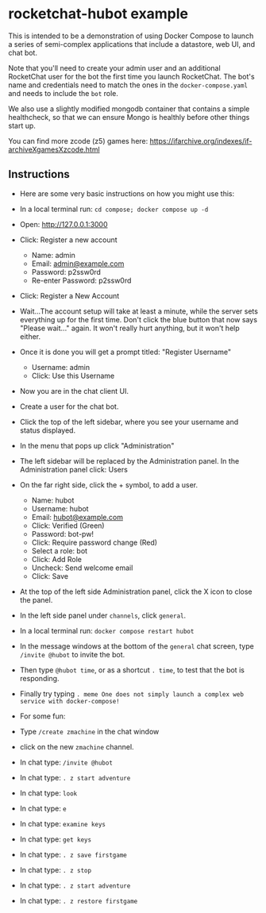 # rocketchat-hubot example

This is intended to be a demonstration of using Docker Compose to launch a series of semi-complex applications that include a datastore, web UI, and chat bot.

Note that you'll need to create your admin user and an additional RocketChat user for the bot the first time you launch RocketChat. The bot's name and credentials need to match the ones in the `docker-compose.yaml` and needs to include the `bot` role.

We also use a slightly modified mongodb container that contains a simple healthcheck, so that we can ensure Mongo is healthly before other things start up.

You can find more zcode (z5) games here: https://ifarchive.org/indexes/if-archiveXgamesXzcode.html


## Instructions

* Here are some very basic instructions on how you might use this:

* In a local terminal run: `cd compose; docker compose up -d`
* Open: http://127.0.0.1:3000
* Click: Register a new account
   * Name: admin
   * Email: admin@example.com
   * Password: p2ssw0rd
   * Re-enter Password: p2ssw0rd
* Click: Register a New Account
* Wait...The account setup will take at least a minute, while the server sets everything up for the first time. Don't click the blue button that now says "Please wait..." again. It won't really hurt anything, but it won't help either.
* Once it is done you will get a prompt titled: "Register Username"
   * Username: admin
   * Click: Use this Username
* Now you are in the chat client UI.
* Create a user for the chat bot.
* Click the top of the left sidebar, where you see your username and status displayed.
* In the menu that pops up click "Administration"
* The left sidebar will be replaced by the Administration panel. In the Administration panel click: Users
* On the far right side, click the + symbol, to add a user.
   * Name: hubot
   * Username: hubot
   * Email: hubot@example.com
   * Click: Verified (Green)
   * Password: bot-pw!
   * Click: Require password change (Red)
   * Select a role: bot
   * Click: Add Role
   * Uncheck: Send welcome email
   * Click: Save
* At the top of the left side Administration panel, click the X icon to close the panel.
* In the left side panel under `channels`, click `general`.
* In a local terminal run: `docker compose restart hubot`
* In the message windows at the bottom of the `general` chat screen, type `/invite @hubot` to invite the bot.
* Then type `@hubot time`, or as a shortcut `. time`, to test that the bot is responding.
* Finally try typing `. meme One does not simply launch a complex web service with docker-compose!`
* For some fun:
* Type `/create zmachine` in the chat window
* click on the new `zmachine` channel.
* In chat type: `/invite @hubot`
* In chat type: `. z start adventure`
* In chat type: `look`
* In chat type: `e`
* In chat type: `examine keys`
* In chat type: `get keys`
* In chat type: `. z save firstgame`
* In chat type: `. z stop`
* In chat type: `. z start adventure`
* In chat type: `. z restore firstgame`
